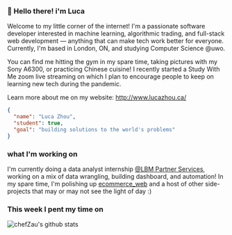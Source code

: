 ### :wave: Hello there! i'm Luca

Welcome to my little corner of the internet! I'm a passionate software developer interested in machine learning, algorithmic trading, and full-stack web development &mdash; anything that can make tech work better for everyone. Currently, I'm based in London, ON, and studying Computer Science @uwo.

You can find me hitting the gym in my spare time, taking pictures with my Sony A6300, or practicing Chinese cuisine! I recently started a Study With Me zoom live streaming on which I plan to encourage people to keep on learning new tech during the pandemic.

Learn more about me on my website: http://www.lucazhou.ca/

```json
{
  "name": "Luca Zhou",
  "student": true,
  "goal": "building solutions to the world's problems"
}
```

### what I'm working on

I'm currently doing a data analyst internship [@LBM Partner Services](https://lbmpartnerservices.com/), working on a mix of data wrangling, building dashboard, and automation! In my spare time, I'm polishing up [ecommerce_web](https://github.com/chefZau/ecommerce_web) and a host of other side-projects that may or may not see the light of day :)

### This week I pent my time on

<img align="left" src="https://github-readme-stats.vercel.app/api?username=chefZau&hide_title=true&hide_border=true&count_private=true&langs_count=5" alt="chefZau's github stats" />
